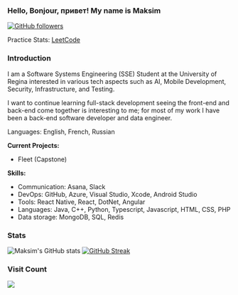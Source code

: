 ### Hello, Bonjour, привет! My name is Maksim 
[![GitHub followers](https://img.shields.io/github/followers/sharoika.svg?style=social&label=Follow)](https://github.com/sharoika?tab=followers)

Practice Stats: [LeetCode](https://leetcode.com/maximsharoika/)

### Introduction
I am a Software Systems Engineering (SSE) Student at the University of Regina interested in various tech aspects such as AI, Mobile Development, Security, Infrastructure, and Testing.

I want to continue learning full-stack development seeing the front-end and back-end come together is interesting to me; for most of my work I have been a back-end software developer and data engineer. 

Languages: English, French, Russian


**Current Projects:**
* Fleet (Capstone)

**Skills:**
* Communication: Asana, Slack
* DevOps: GitHub, Azure, Visual Studio, Xcode, Android Studio
* Tools: React Native, React, DotNet, Angular
* Languages: Java, C++, Python, Typescript, Javascript, HTML, CSS, PHP
* Data storage: MongoDB, SQL, Redis


### Stats
![Maksim's GitHub stats](https://github-readme-stats.vercel.app/api?username=sharoika&show_icons=true&theme=tokyonight)
[![GitHub Streak](https://streak-stats.demolab.com?user=sharoika&theme=blueberry_duo)]() 


### Visit Count
[![](https://visitcount.itsvg.in/api?id=sharoika&label=Profile%20Views&color=0&icon=5&pretty=true)]()
